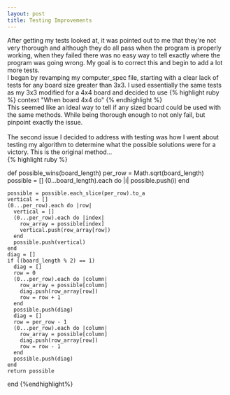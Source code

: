 ```yaml
---
layout: post
title: Testing Improvements
---
```


After getting my tests looked at, it was pointed out to me that they're not very thorough and although they do all pass when the program is properly working, when they failed there was no easy way to tell exactly where the program was going wrong. My goal is to correct this and begin to add a lot more tests.<br> I began by revamping my computer_spec file, starting with a clear lack of tests for any board size greater than 3x3. I used essentially the same tests as my 3x3 modified for a 4x4 board and decided to use {% highlight ruby %} context "When board 4x4 do" 
{% endhighlight %}
<br>
 This seemed like an ideal way to tell if any sized board could be used with the same methods. While being thorough enough to not only fail, but pinpoint exactly the issue.
<br><br>
The second issue I decided to address with testing was how I went about testing my algorithm to determine what the possible solutions were for a victory. This is the original method...
<br>
{% highlight ruby %}

  def possible_wins(board_length)
    per_row = Math.sqrt(board_length)
    possible = []
    (0...board_length).each do |i|
      possible.push(i)
    end
    
    possible = possible.each_slice(per_row).to_a
    vertical = []
    (0...per_row).each do |row|
      vertical = []
      (0...per_row).each do |index|
        row_array = possible[index]
        vertical.push(row_array[row])
      end
      possible.push(vertical)
    end
    diag = []
    if ((board_length % 2) == 1)
      diag = []
      row = 0
      (0...per_row).each do |column|
        row_array = possible[column]
        diag.push(row_array[row])
        row = row + 1
      end
      possible.push(diag)
      diag = []
      row = per_row - 1
      (0...per_row).each do |column|
        row_array = possible[column]
        diag.push(row_array[row])
        row = row - 1
      end
      possible.push(diag)
    end
    return possible
  end
  {%endhighlight%}